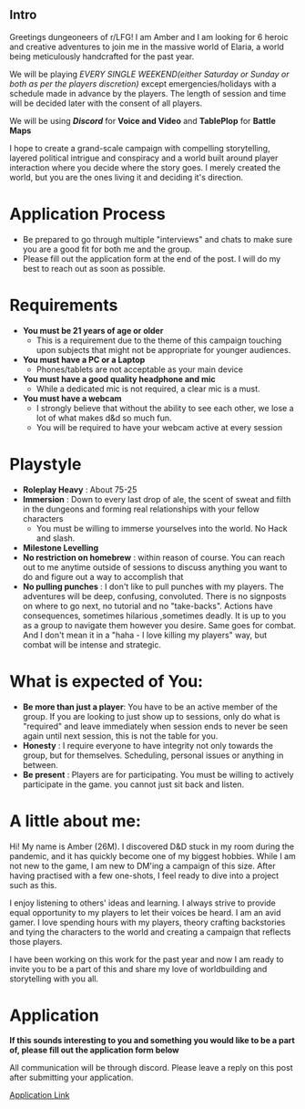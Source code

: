 
## Intro

Greetings dungeoneers of r/LFG! I am Amber and I am looking for 6 heroic and creative adventures to join me in the massive world of Elaria, a world being meticulously handcrafted for the past year. 

We will be playing _EVERY SINGLE WEEKEND(either Saturday or Sunday or both as per the players discretion)_ except emergencies/holidays with a schedule made in advance by the players. The length of session and time will be decided later with the consent of all players.

We will be using ***Discord*** for **Voice and Video**  and **TablePlop** for **Battle Maps**

I hope to create a grand-scale campaign with compelling storytelling, layered political intrigue and conspiracy and a world built around player interaction where you decide where the story goes. I merely created the world, but you are the ones living it and deciding it's direction.


# Application Process

- Be prepared to go through multiple "interviews" and chats to make sure you are a good fit for both me and the group.
- Please fill out the application form at the end of the post. I will do my best to reach out as soon as possible.

# Requirements 

- **You must be 21 years of age or older**
	- This is a requirement due to the theme of this campaign touching upon subjects that might not be appropriate for younger audiences. 
-  **You must have a PC or a Laptop**
	- Phones/tablets are not acceptable as your main device
-  **You must have a good quality headphone and mic**
	- While a dedicated mic is not required, a clear mic is a must.
-  **You must have a webcam**
	- I strongly believe that without the ability to see each other, we lose a lot of what makes d&d so much fun.
	- You will be required to have your webcam active at every session

# Playstyle

- **Roleplay Heavy** : About 75-25 
-  **Immersion** : Down to every last drop of ale, the scent of sweat and filth in the dungeons and forming real relationships with your fellow characters
	- You must be willing to immerse yourselves into the world. No Hack and slash.
- **Milestone Levelling**
- **No restriction on homebrew**  :  within reason of course. You can reach out to me anytime outside of sessions to discuss anything you want to do and figure out a way to accomplish that
-  **No pulling punches** : I don't like to pull punches with my players. The adventures will be deep, confusing, convoluted. There is no signposts on where to go next, no tutorial and no "take-backs". Actions have consequences, sometimes hilarious ,sometimes deadly.  It is up to you as a group to navigate them however you desire. Same goes for combat. And I don't mean it in a "haha - I love killing my players" way, but combat will be intense and strategic. 

# What is expected of You:

- **Be more than just a player**: You have to be an active member of the group. If you are looking to just show up to sessions, only do what is "required" and leave immediately when session ends to never be seen again until next session, this is not the table for you.
- **Honesty** : I require everyone to have integrity not only towards the group, but for themselves. Scheduling, personal issues or anything in between.
- **Be present** : Players are for participating. You must be willing to actively participate in the game. you cannot just sit back and listen.  

# A little about me:

Hi! My name is Amber (26M). I discovered D&D stuck in my room during the pandemic, and it has quickly become one of my biggest hobbies.  While I am not new to the game,  I am new to DM'ing a campaign of this size. After having practised with a few one-shots, I feel ready to dive into a project such as this.

I enjoy listening to others' ideas and learning. I always strive to provide equal opportunity to my players to let their voices be heard. I am an avid gamer. I love spending hours with my players, theory crafting backstories and tying the characters to the world and creating a campaign that reflects those players. 

I have been working on this work for the past year and now I am ready to invite you to be a part of this and share my love of worldbuilding and storytelling with you all.

# Application

**If this sounds interesting to you and something you would like to be a part of, please fill out the application form below**

All communication will be through discord. Please leave a reply on this post after submitting your application.

[Application Link](https://forms.gle/kpiFS22zhr3k6Uxf6)

